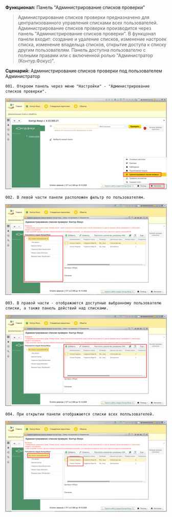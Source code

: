 **Функционал:** Панель "Администрирование списков проверки"

> Администрирование списков проверки предназначено для централизованного управления списками всех пользователей. Администрирование списков проверки производится через панель "Администрирование списков проверки". В функцонал панели входит: создание и удаление списков, изменение настроек списка, изменение владельца списков, открытие доступа к списку другим пользователям.
> Панель доступна пользователю с полными правами или с включенной ролью "Администратор (Контур.Фокус)". 

**Сценарий:** Администрирование списков проверки под пользователем Администратор

	001. Откроем панель через меню "Настройки" - "Администрирование списков проверки".
![](Панель_Администрирование_списков_проверки/Панель_Администрирование_списков_проверки_4_Администрирование_списков_пров_001.png)

	002. В левой части панели расположен фильтр по пользователям.
![](Панель_Администрирование_списков_проверки/Панель_Администрирование_списков_проверки_5_Администрирование_списков_пров_002.png)

	003. В правой части - отображаются доступные выбранному пользователю списки, а также панель действий над списками.
![](Панель_Администрирование_списков_проверки/Панель_Администрирование_списков_проверки_6_Администрирование_списков_пров_003.png)

	004. При открытии панели отображаются списки всех полльзователей.
![](Панель_Администрирование_списков_проверки/Панель_Администрирование_списков_проверки_7_Администрирование_списков_пров_004.png)
